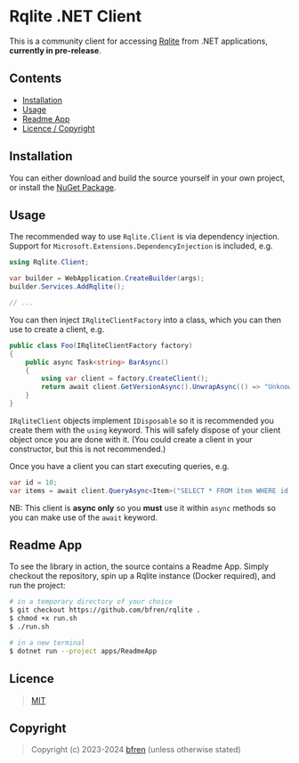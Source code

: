 # Rqlite .NET Client

This is a community client for accessing [Rqlite](https://rqlite.io) from .NET applications, **currently in pre-release**.

## Contents

* [Installation](#installation)
* [Usage](#usage)
* [Readme App](#readme-app)
* [Licence / Copyright](#licence)

## Installation

You can either download and build the source yourself in your own project, or install the [NuGet Package](https://nuget.org/packages/rqlite).

## Usage

The recommended way to use `Rqlite.Client` is via dependency injection.  Support for `Microsoft.Extensions.DependencyInjection` is included, e.g.

```csharp
using Rqlite.Client;

var builder = WebApplication.CreateBuilder(args);
builder.Services.AddRqlite();

// ...
```

You can then inject `IRqliteClientFactory` into a class, which you can then use to create a client, e.g.

```csharp
public class Foo(IRqliteClientFactory factory)
{
    public async Task<string> BarAsync()
    {
        using var client = factory.CreateClient();
        return await client.GetVersionAsync().UnwrapAsync(() => "Unknown version.");
    }
}
```

`IRqliteClient` objects implement `IDisposable` so it is recommended you create them with the `using` keyword.  This will safely dispose of your client object once you are done with it.  (You could create a client in your constructor, but this is not recommended.)

Once you have a client you can start executing queries, e.g.

```csharp
var id = 10;
var items = await client.QueryAsync<Item>("SELECT * FROM item WHERE id = :id", new { id });
```

NB: This client is **async only** so you **must** use it within `async` methods so you can make use of the `await` keyword.

## Readme App

To see the library in action, the source contains a Readme App.  Simply checkout the repository, spin up a Rqlite instance (Docker required), and run the project:

```bash
# in a temporary directory of your choice
$ git checkout https://github.com/bfren/rqlite .
$ chmod +x run.sh
$ ./run.sh

# in a new terminal
$ dotnet run --project apps/ReadmeApp
```

## Licence

> [MIT](https://mit.bfren.dev/2023)

## Copyright

> Copyright (c) 2023-2024 [bfren](https://bfren.dev) (unless otherwise stated)
